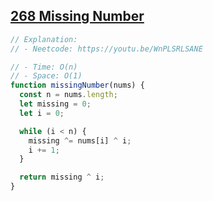 ## [268 Missing Number](https://leetcode.com/problems/missing-number/description/)

<!-- notecardId: 1761852605151 -->

```js
// Explanation:
// - Neetcode: https://youtu.be/WnPLSRLSANE

// - Time: O(n)
// - Space: O(1)
function missingNumber(nums) {
  const n = nums.length;
  let missing = 0;
  let i = 0;

  while (i < n) {
    missing ^= nums[i] ^ i;
    i += 1;
  }

  return missing ^ i;
}
```
